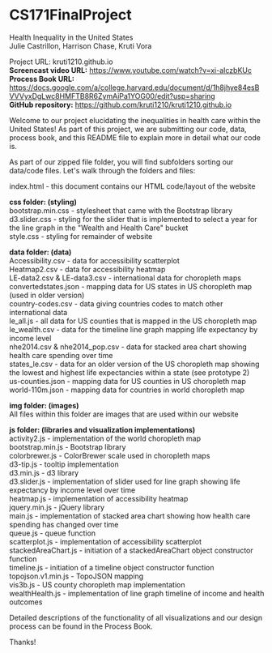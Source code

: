 # CS171FinalProject
Health Inequality in the United States
<br>Julie Castrillon, Harrison Chase, Kruti Vora

Project URL: kruti1210.github.io
<br><b>Screencast video URL:</b> https://www.youtube.com/watch?v=xi-aIczbKUc
<br><b>Process Book URL:</b> https://docs.google.com/a/college.harvard.edu/document/d/1h8jhye84esBVVVyxDgLwc8HMFTB8R6ZymAiPa1YOG00/edit?usp=sharing
<br><b>GitHub repository:</b> https://github.com/kruti1210/kruti1210.github.io

Welcome to our project elucidating the inequalities in health care within the United States! As part of this project, we are submitting our code, data, process book, and this README file to explain more in detail what our code is. 

As part of our zipped file folder, you will find subfolders sorting our data/code files. Let's walk through the folders and files:

index.html - this document contains our HTML code/layout of the website

<b>css folder: (styling)</b>
  <br>bootstrap.min.css - stylesheet that came with the Bootstrap library
  <br>d3.slider.css - styling for the slider that is implemented to select a year for the line graph in the "Wealth and Health Care" bucket
  <br>style.css - styling for remainder of website
  
  <b>data folder: (data)</b>
  <br>Accessibility.csv - data for accessibility scatterplot
  <br>Heatmap2.csv - data for accessibility heatmap
  <br>LE-data2.csv & LE-data3.csv - international data for choropleth maps
  <br>convertedstates.json - mapping data for US states in US choropleth map (used in older version)
  <br>country-codes.csv - data giving countries codes to match other international data
  <br>le_all.js - all data for US counties that is mapped in the US choropleth map
  <br>le_wealth.csv - data for the timeline line graph mapping life expectancy by income level
  <br>nhe2014.csv & nhe2014_pop.csv - data for stacked area chart showing health care spending over time
  <br>states_le.csv - data for an older version of the US choropleth map showing the lowest and highest life expectancies within a state (see prototype 2)
  <br>us-counties.json - mapping data for US counties in US choropleth map
  <br>world-110m.json - mapping data for countries in world choropleth map
  
  <b>img folder: (images)</b>
  <br>All files within this folder are images that are used within our website
  
  <b>js folder: (libraries and visualization implementations)</b>
  <br>activity2.js - implementation of the world choropleth map
  <br>bootstrap.min.js - Bootstrap library
  <br>colorbrewer.js - ColorBrewer scale used in choropleth maps
  <br>d3-tip.js - tooltip implementation
  <br>d3.min.js - d3 library
  <br>d3.slider.js - implementation of slider used for line graph showing life expectancy by income level over time
  <br>heatmap.js - implementation of accessibility heatmap
  <br>jquery.min.js - jQuery library
  <br>main.js - implementation of stacked area chart showing how health care spending has changed over time
  <br>queue.js - queue function
  <br>scatterplot.js - implementation of accessibility scatterplot
  <br>stackedAreaChart.js - initiation of a stackedAreaChart object constructor function
  <br>timeline.js - initiation of a timeline object constructor function
  <br>topojson.v1.min.js - TopoJSON mapping
  <br>vis3b.js - US county choropleth map implementation
  <br>wealthHealth.js - implementation of line graph timeline of income and health outcomes
  
Detailed descriptions of the functionality of all visualizations and our design process can be found in the Process Book.

Thanks!
